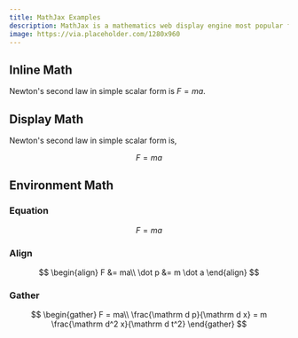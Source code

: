 ```yaml
---
title: MathJax Examples
description: MathJax is a mathematics web display engine most popular for LaTeX. Here are some typical examples of MathJax support for LaTeX syntax.
image: https://via.placeholder.com/1280x960
---
```


## Inline Math

Newton's second law in simple scalar form is $F=ma$.

## Display Math

Newton's second law in simple scalar form is,

$$
F = ma
$$

## Environment Math

### Equation

$$
\begin{equation}
    F = ma
\end{equation}
$$

### Align

$$
\begin{align}
    F &= ma\\
    \dot p &= m \dot a
\end{align}
$$

### Gather

$$
\begin{gather}
    F = ma\\
    \frac{\mathrm d p}{\mathrm d x} = m \frac{\mathrm d^2 x}{\mathrm d t^2}
\end{gather}
$$